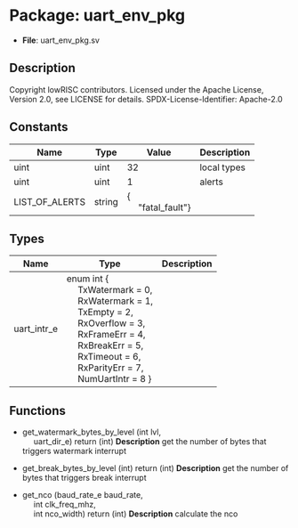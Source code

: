 # Package: uart_env_pkg

- **File**: uart_env_pkg.sv
## Description

Copyright lowRISC contributors.
 Licensed under the Apache License, Version 2.0, see LICENSE for details.
 SPDX-License-Identifier: Apache-2.0
 

## Constants

| Name           | Type   | Value                                               | Description  |
| -------------- | ------ | --------------------------------------------------- | ------------ |
| uint           | uint   | 32                                                  | local types  |
| uint           | uint   | 1                                                   | alerts       |
| LIST_OF_ALERTS | string | {<br><span style="padding-left:20px">"fatal_fault"} |              |
## Types

| Name        | Type                                                                                                                                                                                                                                                                                                                                                                                                                                                                                                                                           | Description |
| ----------- | ---------------------------------------------------------------------------------------------------------------------------------------------------------------------------------------------------------------------------------------------------------------------------------------------------------------------------------------------------------------------------------------------------------------------------------------------------------------------------------------------------------------------------------------------- | ----------- |
| uart_intr_e | enum int {<br><span style="padding-left:20px">     TxWatermark = 0,<br><span style="padding-left:20px">     RxWatermark = 1,<br><span style="padding-left:20px">     TxEmpty     = 2,<br><span style="padding-left:20px">     RxOverflow  = 3,<br><span style="padding-left:20px">     RxFrameErr  = 4,<br><span style="padding-left:20px">     RxBreakErr  = 5,<br><span style="padding-left:20px">     RxTimeout   = 6,<br><span style="padding-left:20px">     RxParityErr = 7,<br><span style="padding-left:20px">     NumUartIntr = 8   } |             |
## Functions
- get_watermark_bytes_by_level <font id="function_arguments">(int lvl,<br><span style="padding-left:20px"> uart_dir_e)</font> <font id="function_return">return (int)</font>
**Description**
get the number of bytes that triggers watermark interrupt

- get_break_bytes_by_level <font id="function_arguments">(int)</font> <font id="function_return">return (int)</font>
**Description**
get the number of bytes that triggers break interrupt

- get_nco <font id="function_arguments">(baud_rate_e baud_rate,<br><span style="padding-left:20px"> int clk_freq_mhz,<br><span style="padding-left:20px"> int nco_width)</font> <font id="function_return">return (int)</font>
**Description**
calculate the nco

